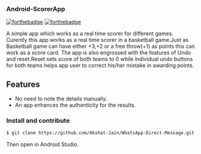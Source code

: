 ### Android-ScorerApp
[![forthebadge](https://forthebadge.com/images/badges/built-for-android.svg)](http://forthebadge.com)
[![forthebadge](https://forthebadge.com/images/badges/made-with-java.svg)](http://forthebadge.com)


A simple app which works as a real time scorer for different games.
Curently this app works as a real time scorer in a basketball game.Just as Basketball game can have either +3,+2 or a free throw(+1) as points this can work as a score card.
The app is also engrossed with the features of Undo and reset.Reset sets score of both teams to 0 while individual undo buttons for both teams helps app user to correct his/her mistake in awarding points.

## Features
* No need to note the details manually.
* An app enhances the authenticity for the results.

<!---### Download the app  --->

<!---You can download by clicking [here](https://github.com/NJACKWinterOfCode/WhatsApp-Direct-Message/raw/master/apk/WhatsApp_Direct_Message.apk) :-) --->

### Install and contribute

```sh
$ git clone https://github.com/Akshat-Jain/WhatsApp-Direct-Message.git
```
Then open in Android Studio.
